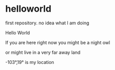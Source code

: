 # helloworld
first repository. no idea what I am doing

Hello World

If you are here right now you might be a night owl

or might live in a very far away land

-103°,19° is my location
